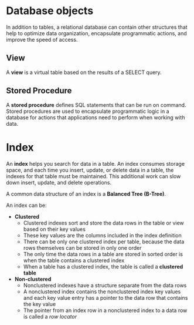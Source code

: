 # Database objects

In addition to tables, a relational database can contain other structures that help to optimize data organization, encapsulate programmatic actions, and improve the speed of access. 

## View

A **view** is a virtual table based on the results of a SELECT query. 

## Stored Procedure

A **stored procedure** defines SQL statements that can be run on command. Stored procedures are used to encapsulate programmatic logic in a database for actions that applications need to perform when working with data.

# Index

An **index** helps you search for data in a table. An index consumes storage space, and each time you insert, update, or delete data in a table, the indexes for that table must be maintained. This additional work can slow down insert, update, and delete operations.

A common data structure of an index is a **Balanced Tree (B-Tree)**.

An index can be:
- **Clustered**
    - Clustered indexes sort and store the data rows in the table or view based on their key values
    - These key values are the columns included in the index definition
    - There can be only one clustered index per table, because the data rows themselves can be stored in only one order
    - The only time the data rows in a table are stored in sorted order is when the table contains a clustered index
    - When a table has a clustered index, the table is called a **clustered table**
- **Non-clustered**
    - Nonclustered indexes have a structure separate from the data rows
    - A nonclustered index contains the nonclustered index key values and each key value entry has a pointer to the data row that contains the key value
    - The pointer from an index row in a nonclustered index to a data row is called a *row locator*